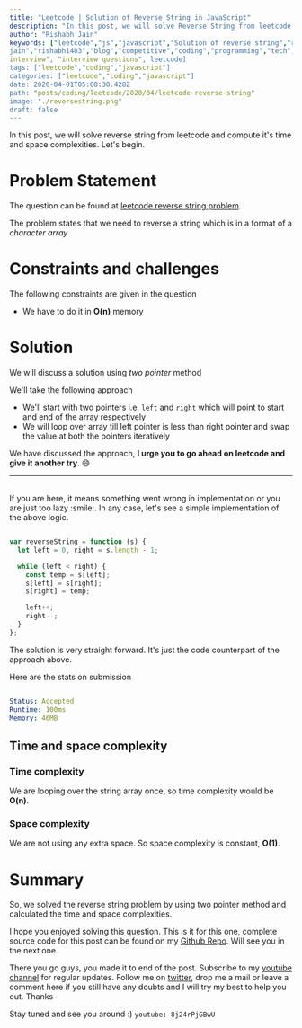 ```yaml
---
title: "Leetcode | Solution of Reverse String in JavaScript"
description: "In this post, we will solve Reverse String from leetcode and compute it's time and space complexities. Let's begin."
author: "Rishabh Jain"
keywords: ["leetcode","js","javascript","Solution of reverse string","rishabh","jain","rishabh
jain","rishabh1403","blog","competitive","coding","programming","tech","technology",
interview", "interview questions", leetcode]
tags: ["leetcode","coding","javascript"]
categories: ["leetcode","coding","javascript"]
date: 2020-04-01T05:08:30.428Z
path: "posts/coding/leetcode/2020/04/leetcode-reverse-string"
image: "./reversestring.png"
draft: false
---
```


In this post, we will solve reverse string from leetcode and compute it's time and space complexities. Let's begin.
<!--more-->

# Problem Statement
The question can be found at [leetcode reverse string problem](https://leetcode.com/problems/reverse-string/).

The problem states that we need to reverse a string which is in a format of a
*character array*

# Constraints and challenges

The following constraints are given in the question
- We have to do it in **O(n)** memory


# Solution

We will discuss a solution using *two pointer* method

We'll take the following approach

- We'll start with two pointers i.e. `left` and `right` which will point to start
  and end of the array respectively
- We will loop over array till left pointer is less than right pointer and swap
  the value at both the pointers iteratively

We have discussed the approach, **I urge you to go ahead on leetcode and give it another try**. :smile:

<hr />
<br />
If you are here, it means something went wrong in implementation or you are just too lazy :smile:. In any case, let's see a simple implementation of the above logic.

```js

var reverseString = function (s) {
  let left = 0, right = s.length - 1;

  while (left < right) {
    const temp = s[left];
    s[left] = s[right];
    s[right] = temp;

    left++;
    right--;
  }
};

```

The solution is very straight forward. It's just the code counterpart of the
approach above. 


Here are the stats on submission

```yaml

Status: Accepted
Runtime: 100ms
Memory: 46MB

```

## Time and space complexity

### Time complexity

We are looping over the string array once, so time complexity
would be **O(n)**.

### Space complexity

We are not using any extra space. So space
complexity is constant, **O(1)**.

# Summary

So, we solved the reverse string problem by using two pointer method and calculated the time and space complexities.

I hope you enjoyed solving this question. This is it for this one, complete source code for this post can be found on my [Github Repo](https://github.com/rishabh1403/leetcode-javascript-solutions). Will see you in the next one.

There you go guys, you made it to end of the post.  Subscribe to my [youtube channel](https://www.youtube.com/rishabh1403) for regular updates. Follow me on [twitter](https://www.twitter.com/rishabhjain1403), drop me a mail or leave a comment here if you still have any doubts and I will try my best to help you out. Thanks

Stay tuned and see you around :)
`youtube: 8j24rPjGBwU`
